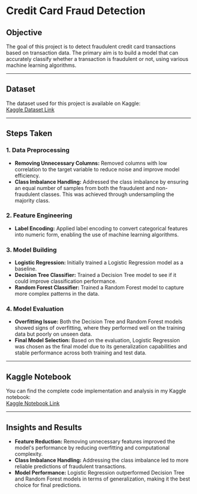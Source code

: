 # Credit Card Fraud Detection

## Objective

The goal of this project is to detect fraudulent credit card transactions based on transaction data. The primary aim is to build a model that can accurately classify whether a transaction is fraudulent or not, using various machine learning algorithms.

---

## Dataset

The dataset used for this project is available on Kaggle:  
[Kaggle Dataset Link](https://www.kaggle.com/datasets/kartik2112/fraud-detection)

---

## Steps Taken

### 1. Data Preprocessing
- **Removing Unnecessary Columns:** Removed columns with low correlation to the target variable to reduce noise and improve model efficiency.
- **Class Imbalance Handling:** Addressed the class imbalance by ensuring an equal number of samples from both the fraudulent and non-fraudulent classes. This was achieved through undersampling the majority class.

### 2. Feature Engineering
- **Label Encoding:** Applied label encoding to convert categorical features into numeric form, enabling the use of machine learning algorithms.

### 3. Model Building
- **Logistic Regression:** Initially trained a Logistic Regression model as a baseline.
- **Decision Tree Classifier:** Trained a Decision Tree model to see if it could improve classification performance.
- **Random Forest Classifier:** Trained a Random Forest model to capture more complex patterns in the data.

### 4. Model Evaluation
- **Overfitting Issue:** Both the Decision Tree and Random Forest models showed signs of overfitting, where they performed well on the training data but poorly on unseen data.
- **Final Model Selection:** Based on the evaluation, Logistic Regression was chosen as the final model due to its generalization capabilities and stable performance across both training and test data.

---

## Kaggle Notebook

You can find the complete code implementation and analysis in my Kaggle notebook:  
[Kaggle Notebook Link](https://www.kaggle.com/code/varshithpsingh/credit-card-fraud-detection)

---

## Insights and Results

- **Feature Reduction:** Removing unnecessary features improved the model's performance by reducing overfitting and computational complexity.
- **Class Imbalance Handling:** Addressing the class imbalance led to more reliable predictions of fraudulent transactions.
- **Model Performance:** Logistic Regression outperformed Decision Tree and Random Forest models in terms of generalization, making it the best choice for final predictions.
